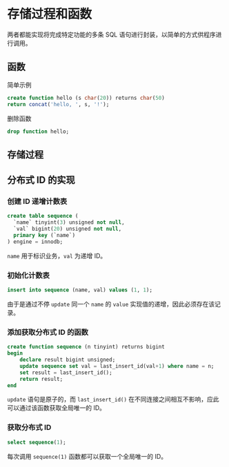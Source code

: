 # 存储过程和函数

两者都能实现将完成特定功能的多条 SQL 语句进行封装，以简单的方式供程序进行调用。

## 函数

简单示例

```sql
create function hello (s char(20)) returns char(50) 
return concat('hello, ', s, '!');
```

删除函数

```sql
drop function hello;
```

## 存储过程



## 分布式 ID 的实现

### 创建 ID 递增计数表

```sql
create table sequence (
  `name` tinyint(3) unsigned not null,
  `val` bigint(20) unsigned not null,
  primary key (`name`)
) engine = innodb;
```

`name` 用于标识业务，`val` 为递增 ID。

### 初始化计数表

```sql
insert into sequence (name, val) values (1, 1);
```

由于是通过不停 `update` 同一个 `name` 的 `value` 实现值的递增，因此必须存在该记录。

### 添加获取分布式 ID 的函数

```sql
create function sequence (n tinyint) returns bigint
begin
    declare result bigint unsigned;
    update sequence set val = last_insert_id(val+1) where name = n;
    set result = last_insert_id();
    return result;
end
```

`update` 语句是原子的，而 `last_insert_id()` 在不同连接之间相互不影响，应此可以通过该函数获取全局唯一的 ID。

### 获取分布式 ID

```sql
select sequence(1);
```

每次调用 `sequence(1)` 函数都可以获取一个全局唯一的 ID。

